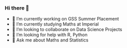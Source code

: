 ### Hi there 👋

- 🔭 I’m currently working on GSS Summer Placement
- 🌱 I’m currently studying Maths at Imperial
- 👯 I’m looking to collaborate on Data Science Projects
- 🤔 I’m looking for help with R, Python
- 💬 Ask me about Maths and Statistics
